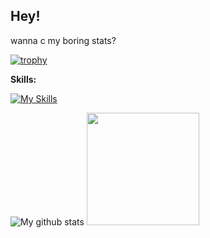 ## Hey! 

wanna c my boring stats? 

[![trophy](https://github-profile-trophy.vercel.app/?username=judekim0507)](https://github.com/ryo-ma/github-profile-trophy)

**Skills:**

[![My Skills](https://skillicons.dev/icons?i=svelte,typescript,javascript,react,nextjs,dart,flutter,python,nodejs,tailwind,vite,postgresql,swift,figma,docker,vscode,supabase,linux,raspberrypi,vercel)](https://skillicons.dev/icons?i=svelte,typescript,javascript,react,nextjs,dart,flutter,python,nodejs,tailwind,vite,postgresql,swift,figma,docker,vscode,supabase,linux,raspberrypi,vercel)

![My github stats](https://github-readme-stats.vercel.app/api?username=judekim0507&show_icons=true&hide_border=true)
<img height="180em" src="https://github-readme-stats.vercel.app/api/top-langs/?username=judekim0507&layout=compact&langs_count=8"/>

<!--
![judekim0507's Stats](https://github-readme-stats.vercel.app/api?username=judekim0507&theme=vue-dark&show_icons=true&hide_border=true&count_private=true)
![judekim0507's Top Languages](https://github-readme-stats.vercel.app/api/top-langs/?username=judekim0507&theme=vue-dark&show_icons=true&hide_border=true&layout=compact)
-->

<!--
<picture>
  <source
    srcset="https://github-readme-stats.vercel.app/api?username=judekim0507&show_icons=true&theme=dark"
    media="(prefers-color-scheme: dark)"
  />
  <source
    srcset="https://github-readme-stats.vercel.app/api?username=judekim0507&show_icons=true"
    media="(prefers-color-scheme: light), (prefers-color-scheme: no-preference)"
  />
  <img src="https://github-readme-stats.vercel.app/api?username=judekim0507&show_icons=true" />
</picture>
<picture>
  <source
    srcset="https://github-readme-stats.vercel.app/api/top-langs/?username=judekim0507&show_icons=true&theme=dark"
    media="(prefers-color-scheme: dark)"
  />
  <source
    srcset="https://github-readme-stats.vercel.app/api/top-langs/?username=judekim0507&show_icons=true"
    media="(prefers-color-scheme: light), (prefers-color-scheme: no-preference)"
  />
  <img src="https://github-readme-stats.vercel.app/api/top-langs/?username=judekim0507&show_icons=true" />
</picture>
-->

<!--
**judekim0507/judekim0507** is a ✨ _special_ ✨ repository because its `README.md` (this file) appears on your GitHub profile.

Here are some ideas to get you started:

- 🔭 I’m currently working on ...
- 🌱 I’m currently learning ...
- 👯 I’m looking to collaborate on ...
- 🤔 I’m looking for help with ...
- 💬 Ask me about ...
- 📫 How to reach me: ...
- 😄 Pronouns: ...
- ⚡ Fun fact: ...
-->
